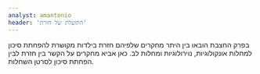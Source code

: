 ```yaml
---
analyst: amantonio
header: 'התועלת של חזרת'
---
```


בפרק החצבת הובאו בין היתר מחקרים שלפיהם חזרת בילדות מקושרת להפחתת סיכון למחלות אונקולוגיות, נוירולוגיות ומחלות לב. כאן אביא מחקרים על הקשר בין חזרת לבין הפחתת סיכון לסרטן השחלות.
